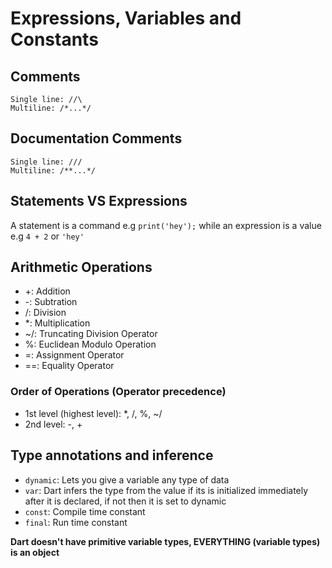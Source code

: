 # Expressions, Variables and Constants

## Comments
    Single line: //\
    Multiline: /*...*/

## Documentation Comments
    Single line: ///
    Multiline: /**...*/

## Statements VS Expressions
A statement is a command e.g ```print('hey');``` while an expression is a value e.g ```4 + 2``` or ```'hey'```

## Arithmetic Operations
 - +: Addition
 - -: Subtration
 - /: Division
 - *: Multiplication
 - ~/: Truncating Division Operator
 - %: Euclidean Modulo Operation
 - =: Assignment Operator
 - ==: Equality Operator

 ### Order of Operations (Operator precedence)
  - 1st level (highest level): *, /, %, ~/
  - 2nd level: -, +

## Type annotations and inference
 - ```dynamic```: Lets you give a variable any type of data
 - ```var```: Dart infers the type from the value if its is initialized immediately after it is declared, if not then it is set to dynamic
 - ```const```: Compile time constant
 - ```final```: Run time constant


 **Dart doesn't have primitive variable types, EVERYTHING (variable types) is an object**